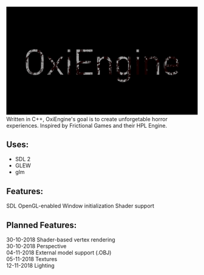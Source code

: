 ![alt text](https://github.com/OpravdovyKvejk/OxiEngine/blob/master/oxiengine.png "OxiEngine Logo")  
Written in C++, OxiEngine's goal is to create unforgetable horror experiences.
Inspired by Frictional Games and their HPL Engine. 
## Uses:
- SDL 2  
- GLEW  
- glm  
## Features:
SDL OpenGL-enabled Window initialization
Shader support
## Planned Features:
30-10-2018 Shader-based vertex rendering  
30-10-2018 Perspective  
04-11-2018 External model support (.OBJ)  
05-11-2018 Textures  
12-11-2018 Lighting  
